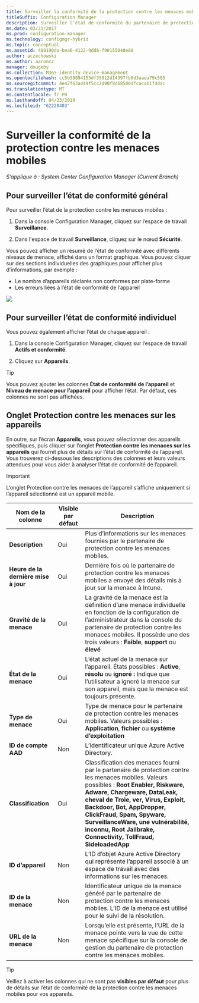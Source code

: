 ```yaml
---
title: Surveiller la conformité de la protection contre les menaces mobiles
titleSuffix: Configuration Manager
description: Surveiller l’état de conformité du partenaire de protection contre les menaces mobiles à partir de la console Configuration manager
ms.date: 03/21/2017
ms.prod: configuration-manager
ms.technology: configmgr-hybrid
ms.topic: conceptual
ms.assetid: 408190da-bea6-4122-9dd6-f90155040e88
author: aczechowski
ms.author: aaroncz
manager: dougeby
ms.collection: M365-identity-device-management
ms.openlocfilehash: cc5b38894155df35812d14397fb0d3aaea79c585
ms.sourcegitcommit: 4e47f63a449f5cc2d90f9d68500dfcacab1f4dac
ms.translationtype: MT
ms.contentlocale: fr-FR
ms.lasthandoff: 04/23/2019
ms.locfileid: "62228403"
---
```

# <a name="monitor-mobile-threat-defense-compliance"></a>**Surveiller la conformité de la protection contre les menaces mobiles**

*S’applique à : System Center Configuration Manager (Current Branch)*

## <a name="to-monitor-the-overall-compliance-status"></a>Pour surveiller l’état de conformité général

Pour surveiller l’état de la protection contre les menaces mobiles :

1.  Dans la console Configuration Manager, cliquez sur l’espace de travail **Surveillance**.

2.  Dans l'espace de travail **Surveillance**, cliquez sur le nœud **Sécurité**.

Vous pouvez afficher un résumé de l’état de conformité avec différents niveaux de menace, affiché dans un format graphique. Vous pouvez cliquer sur des sections individuelles des graphiques pour afficher plus d’informations, par exemple : 

- Le nombre d’appareils déclarés non conformes par plate-forme
- Les erreurs liées à l’état de conformité de l’appareil

![](http://i.imgur.com/bmPsiWk.png)

## <a name="to-monitor-the-individual-compliance-status"></a>Pour surveiller l’état de conformité individuel

Vous pouvez également afficher l’état de chaque appareil :

1.  Dans la console Configuration Manager, cliquez sur l’espace de travail **Actifs et conformité**.

2.  Cliquez sur **Appareils**.

> [!TIP] 
> Vous pouvez ajouter les colonnes **État de conformité de l’appareil** et **Niveau de menace pour l’appareil** pour afficher l’état. Par défaut, ces colonnes ne sont pas affichées.

## <a name="device-threat-protection-tab"></a>Onglet Protection contre les menaces sur les appareils

En outre, sur l’écran **Appareils**, vous pouvez sélectionner des appareils spécifiques, puis cliquer sur l’onglet **Protection contre les menaces sur les appareils** qui fournit plus de détails sur l’état de conformité de l’appareil. Vous trouverez ci-dessous les descriptions des colonnes et leurs valeurs attendues pour vous aider à analyser l’état de conformité de l’appareil.

> [!IMPORTANT] 
> L’onglet Protection contre les menaces de l’appareil s’affiche uniquement si l’appareil sélectionné est un appareil mobile.

|Nom de la colonne|Visible par défaut|Description| 
|-|-|-|
|**Description**| Oui | Plus d’informations sur les menaces fournies par le partenaire de protection contre les menaces mobiles. |
|**Heure de la dernière mise à jour**| Oui | Dernière fois où le partenaire de protection contre les menaces mobiles a envoyé des détails mis à jour sur la menace à Intune. |
|**Gravité de la menace**| Oui | La gravité de la menace est la définition d’une menace individuelle en fonction de la configuration de l’administrateur dans la console du partenaire de protection contre les menaces mobiles. Il possède une des trois valeurs : **Faible**, **support** ou **élevé** |
|**État de la menace**| Oui | L’état actuel de la menace sur l’appareil. États possibles : **Active**, **résolu** ou **ignoré :** Indique que l’utilisateur a ignoré la menace sur son appareil, mais que la menace est toujours présente. |
|**Type de menace**| Oui | Type de menace pour le partenaire de protection contre les menaces mobiles. Valeurs possibles : **Application**, **fichier** ou **système d’exploitation** |
|**ID de compte AAD**| Non | L’identificateur unique Azure Active Directory. |
|**Classification**| Oui | Classification des menaces fourni par le partenaire de protection contre les menaces mobiles. Valeurs possibles : **Root Enabler, Riskware, Adware, Chargeware, DataLeak, cheval de Troie, ver, Virus, Exploit, Backdoor, Bot, AppDropper, ClickFraud, Spam, Spyware, SurveillanceWare, une vulnérabilité, inconnu, Root Jailbrake, Connectivity, TollFraud, SideloadedApp** |
|**ID d’appareil**| Non | L’ID d’objet Azure Active Directory qui représente l’appareil associé à un espace de travail avec des informations sur les menaces. |
|**ID de la menace**| Non | Identificateur unique de la menace généré par le partenaire de protection contre les menaces mobiles. L’ID de la menace est utilisé pour le suivi de la résolution. |
|**URL de la menace**| Non | Lorsqu’elle est présente, l’URL de la menace pointe vers la vue de cette menace spécifique sur la console de gestion du partenaire de protection contre les menaces mobiles. |

> [!TIP] 
> Veillez à activer les colonnes qui ne sont pas **visibles par défaut** pour plus de détails sur l’état de conformité de la protection contre les menaces mobiles pour vos appareils.
